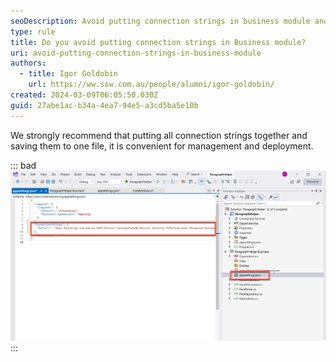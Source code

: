 ```yaml
---
seoDescription: Avoid putting connection strings in business module and instead consolidate them into a single file for easier management and deployment.
type: rule
title: Do you avoid putting connection strings in Business module?
uri: avoid-putting-connection-strings-in-business-module
authors:
  - title: Igor Goldobin
    url: https://ww.ssw.com.au/people/alumni/igor-goldobin/
created: 2024-03-09T06:05:50.030Z
guid: 27abe1ac-b34a-4ea7-94e5-a3cd5ba5e10b
---
```


We strongly recommend that putting all connection strings together and saving them to one file, it is convenient for management and deployment.

<!--endintro-->

::: bad
![Figure: Bad example - Putting connection strings in Business module](2024-03-09_16-10-24.png)
:::
